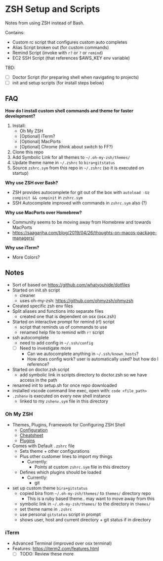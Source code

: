 # ZSH Setup and Scripts
Notes from using ZSH instead of Bash.

Contains:
- Custom rc script that configures custom auto completes
- Alias Script broken out (for custom commands)
- Remind Script (invoke with `r?` or `?` or `remind`)
- EC2 SSH Script (that references $AWS_KEY env variable)

TBD: 
- [ ] Doctor Script (for preparing shell when navigating to projects)
- [ ] init and setup scripts (for install steps below)

## FAQ
**How do I install custom shell commands and theme for faster development?**
1. Install:
   - Oh My ZSH
   - [Optional] iTerm?
   - [Optional] MacPorts
   - [Optional] Chrome (think about switch to FF?)
2. Clone this repo
3. Add Symbolic Link for all themes to `~/.oh-my-zsh/themes/`
3. Update theme name in `~/.zshrc` to `bira+gitstatus`
4. Source `zshrc.sym` from this repo in `~/.zshrc` (so it is executed on startup)

**Why use ZSH over Bash?**
 - ZSH provides autocomplete for git out of the box with `autoload -Uz compinit && compinit` in `zshrc.sym`
 - SSH Autocomplete improved with commands in `zshrc.sym` also (?)

**Why use MacPorts over Homebrew?**
 - Community seems to be moving away from Homebrew and towards MacPorts
 - https://saagarjha.com/blog/2019/04/26/thoughts-on-macos-package-managers/

**Why use iTerm?**
 - More Colors?


## Notes
- Sort of based on https://github.com/whatyouhide/dotfiles
- Started on init.sh script
  - cleaner
  - uses oh-my-zsh: https://github.com/ohmyzsh/ohmyzsh
- Created specific zsh env files
- Split aliases and functions into separate files
  - created one that is dependent on osx (osx.zsh)
- Started on interactive prompt for remind (r!) script
  - script that reminds us of commands to use
  - renamed help file to remind with `r!` script
- ssh autocomplete
  - need to add config in `~/.ssh/config`
  - [ ] Need to investigate more
    - Can we autocomplete anything in `~/.ssh/known_hosts`?
    - How does config work? user is automatically used? but how do I reference? 
- Started on doctor.zsh script
  - add symbolic link in scripts directory to doctor.zsh so we have access in the path
- renamed init to setup.sh for once repo downloaded
- installed vscode command line exec, open with: `code <file_path>`
- `.zshenv` is executed on every new shell instance
  - linked to my `zshenv.sym` file in this directory

### Oh My ZSH
- Themes, Plugins, Framework for Configuring ZSH Shell
  - [Configuration](https://github.com/ohmyzsh/ohmyzsh/wiki/Settings)
  - [Cheatsheet](https://github.com/ohmyzsh/ohmyzsh/wiki/Cheatsheet)
  - [Plugins](https://github.com/ohmyzsh/ohmyzsh/wiki/Plugins)
- Comes with Default `.zshrc` file
  - Sets theme + other configurations
  - Plus other customer lines to import my things
    - Currently:
      - Points at custom `zshrc.sym` file in this directory
  - Defines which plugins should be loaded 
    - Currently:
      - git
- set up custom theme `bira+gitstatus`
  - copied bira from `~/.oh-my-zsh/themes/` to `themes/` directory repo
    - This is a ruby based theme.. may want to move away from this
  - symbolic link in `~/.oh-my-zsh/themes/` to the directory in `themes/`
  - set theme name in `.zshrc`
  - use personal `gitstatus` script in prompt
  - shows user, host and current directory + git status if in directory

### iTerm
- Advanced Terminal (improved over osx terminal)
- Features: https://iterm2.com/features.html
  - [ ] TODO: Review these more